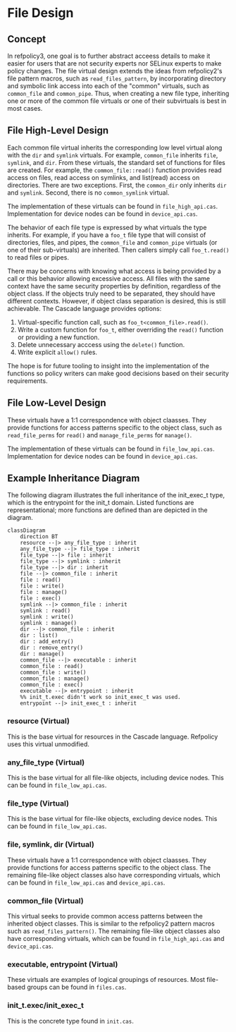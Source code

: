 # File Design

## Concept

In refpolicy3, one goal is to further abstract acceess details to make it
easier for users that are not security experts nor SELinux experts to make
policy changes.  The file virtual design extends the ideas from refpolicy2's
file pattern macros, such as `read_files_pattern`, by incorporating directory
and symbolic link access into each of the "common" virtuals, such as
`common_file` and `common_pipe`.  Thus, when creating a new file type,
inheriting one or more of the common file virtuals or one of their subvirtuals
is best in most cases.

## File High-Level Design

Each common file virtual inherits the corresponding low level virtual along
with the `dir` and `symlink` virtuals.  For example, `common_file` inherits
`file`, `symlink`, and `dir`.  From these virtuals, the standard set of
functions for files are created.  For example, the `common_file::read()`
function provides read access on files, read access on symlinks, and list(read)
access on directories.  There are two exceptions.  First, the `common_dir` only
inherits `dir` and `symlink`.  Second, there is no `common_symlink` virtual.

The implementation of these virtuals can be found in `file_high_api.cas`.
Implementation for device nodes can be found in `device_api.cas`.

The behavior of each file type is expressed by what virtuals the type
inherits.  For example, if you have a `foo_t` file type that will consist of
directories, files, and pipes, the `common_file` and `common_pipe` virtuals
(or one of their sub-virtuals) are inherited.  Then callers simply
call `foo_t.read()` to read files or pipes.

There may be concerns with knowing what access is being provided by a call or
this behavior allowing excessive access.  All files with the same context have
the same security properties by definition, regardless of the object class.  If
the objects truly need to be separated, they should have different contexts.
However, if object class separation is desired, this is still achievable.
The Cascade language provides options:

1. Virtual-specific function call, such as `foo_t<common_file>.read()`.
2. Write a custom function for `foo_t`, either overriding the `read()` function
   or providing a new function.
3. Delete unnecessary acccess using the `delete()` function.
4. Write explicit `allow()` rules.

The hope is for future tooling to insight into the implementation of the
functions so policy writers can make good decisions based on their security
requirements.

## File Low-Level Design

These virtuals have a 1:1 correspondence with object claasses. They provide
functions for access patterns specific to the object class, such as
`read_file_perms` for `read()` and `manage_file_perms` for `manage()`.

The implementation of these virtuals can be found in `file_low_api.cas`.
Implementation for device nodes can be found in `device_api.cas`.

## Example Inheritance Diagram

The following diagram illustrates the full inheritance of the init_exec_t
type, which is the entrypoint for the init_t domain.  Listed functions are
representational; more functions are defined than are depicted in the diagram.

```mermaid
classDiagram
    direction BT
    resource --|> any_file_type : inherit
    any_file_type --|> file_type : inherit
    file_type --|> file : inherit
    file_type --|> symlink : inherit
    file_type --|> dir : inherit
    file --|> common_file : inherit
    file : read()
    file : write()
    file : manage()
    file : exec()
    symlink --|> common_file : inherit
    symlink : read()
    symlink : write()
    symlink : manage()
    dir --|> common_file : inherit
    dir : list()
    dir : add_entry()
    dir : remove_entry()
    dir : manage()
    common_file --|> executable : inherit
    common_file : read()
    common_file : write()
    common_file : manage()
    common_file : exec()
    executable --|> entrypoint : inherit
    %% init_t.exec didn't work so init_exec_t was used.
    entrypoint --|> init_exec_t : inherit
```

### resource (Virtual)

This is the base virtual for resources in the Cascade language.  Refpolicy
uses this virtual unmodified.

### any_file_type (Virtual)

This is the base virtual for all file-like objects, including device nodes.
This can be found in `file_low_api.cas`.

### file_type (Virtual)

This is the base virtual for file-like objects, excluding device nodes.
This can be found in `file_low_api.cas`.

### file, symlink, dir (Virtual)

These virtuals have a 1:1 correspondence with object claasses. They provide
functions for access patterns specific to the object class. The remaining
file-like object classes also have corresponding virtuals, which can be
found in `file_low_api.cas` and `device_api.cas`.

### common_file (Virtual)

This virtual seeks to provide common access patterns between the inherited
object classes. This is similar to the refpolicy2 pattern macros such
as `read_files_pattern()`. The remaining file-like object classes also
have corresponding virtuals, which can be found in `file_high_api.cas`
and `device_api.cas`.

### executable, entrypoint (Virtual)

These virtuals are examples of logical groupings of resources.  Most
file-based groups can be found in `files.cas`.

### init_t.exec/init_exec_t

This is the concrete type found in `init.cas`.
